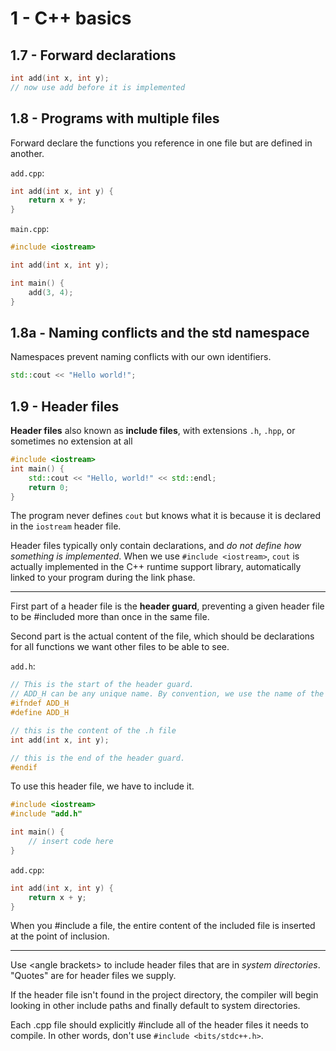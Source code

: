 # 1 - C++ basics

## 1.7 - Forward declarations
```c++
int add(int x, int y);
// now use add before it is implemented
```

## 1.8 - Programs with multiple files
Forward declare the functions you reference in one file but are defined in another.

`add.cpp`:
```c++
int add(int x, int y) {
	return x + y;
}
```

`main.cpp`:
```c++
#include <iostream>

int add(int x, int y);

int main() {
	add(3, 4);
}
```

## 1.8a - Naming conflicts and the std namespace
Namespaces prevent naming conflicts with our own identifiers.
```c++
std::cout << "Hello world!";
```

## 1.9 - Header files
__Header files__ also known as __include files__, with extensions `.h`, `.hpp`, or sometimes no extension at all

```c++
#include <iostream>
int main() {
	std::cout << "Hello, world!" << std::endl;
	return 0;
}
```
The program never defines `cout` but knows what it is because it is declared in the `iostream` header file.

Header files typically only contain declarations, and _do not define how something is implemented_. When we use `#include <iostream>`, `cout` is actually implemented in the C++ runtime support library, automatically linked to your program during the link phase.

<hr>

First part of a header file is the __header guard__, preventing a given header file to be #included more than once in the same file.

Second part is the actual content of the file, which should be declarations for all functions we want other files to be able to see.

`add.h`:
```c++
// This is the start of the header guard.
// ADD_H can be any unique name. By convention, we use the name of the header file.
#ifndef ADD_H
#define ADD_H

// this is the content of the .h file
int add(int x, int y);

// this is the end of the header guard.
#endif
```

To use this header file, we have to include it.

```c++
#include <iostream>
#include "add.h"

int main() {
	// insert code here
}
```

`add.cpp`:
```c++
int add(int x, int y) {
	return x + y;
}
```

When you #include a file, the entire content of the included file is inserted at the point of inclusion.

<hr>

Use \<angle brackets\> to include header files that are in _system directories_.  
"Quotes" are for header files we supply.

If the header file isn't found in the project directory, the compiler will begin looking in other include paths and finally default to system directories.

Each .cpp file should explicitly #include all of the header files it needs to compile. In other words, don't use `#include <bits/stdc++.h>`.